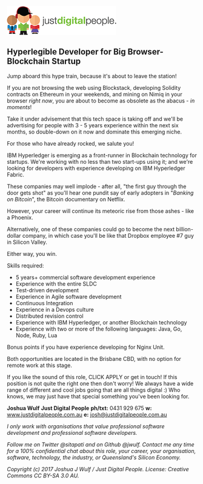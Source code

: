 ![Just Digital People](img/justdigitalpeople.png)

## Hyperlegible Developer for Big Browser-Blockchain Startup

Jump aboard this hype train, because it's about to leave the station!

If you are not browsing the web using Blockstack, developing Solidity contracts on Ethereum in your weekends, and mining on Nimiq in your browser _right now_, you are about to become as obsolete as the abacus - _in moments_!

Take it under advisement that this tech space is taking off and we'll be advertising for people with 3 - 5 years experience within the next six months, so double-down on it now and dominate this emerging niche.

For those who have already rocked, we salute you!

IBM Hyperledger is emerging as a front-runner in Blockchain technology for startups. We're working with no less than two start-ups using it; and we're looking for developers with experience developing on IBM Hyperledger Fabric.

These companies may well implode - after all, "the first guy through the door gets shot" as you'll hear one pundit say of early adopters in "_Banking on Bitcoin_", the Bitcoin documentary on Netflix.

However, your career will continue its meteoric rise from those ashes - like a Phoenix.

Alternatively, one of these companies could go to become the next billion-dollar company, in which case you'll be like that Dropbox employee #7 guy in Silicon Valley. 

Either way, you win.

Skills required:

* 5 years+ commercial software development experience
* Experience with the entire SLDC
* Test-driven development
* Experience in Agile software development
* Continuous Integration
* Experience in a Devops culture
* Distributed revision control 
* Experience with IBM Hyperledger, or another Blockchain technology
* Experience with two or more of the following languages: Java, Go, Node, Ruby, Lua

Bonus points if you have experience developing for Nginx Unit.

Both opportunities are located in the Brisbane CBD, with no option for remote work at this stage.

If you like the sound of this role, CLICK APPLY or get in touch! If this position is not quite the right one then don't worry! We always have a wide range of different and cool jobs going that are all things digital :) Who knows, we may just have that special something you've been looking for.

**Joshua Wulf**
**Just Digital People**
**ph/txt:** 0431 929 675
**w:** www.justdigitalpeople.com.au
**e:** josh@justdigitalpeople.com.au

_I only work with organisations that value professional software development and professional software developers._

_Follow me on Twitter @sitapati and on Github @jwulf. Contact me any time for a 100% confidential chat about this role, your career, your organisation, software, technology, the industry, or Queensland's Silicon Economy._ 

_Copyright (c) 2017 Joshua J Wulf / Just Digital People._ 
_License: Creative Commons CC BY-SA 3.0 AU._


